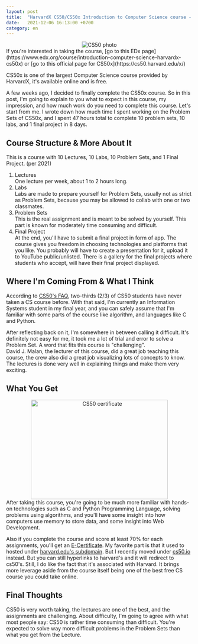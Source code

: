 ```yaml
---
layout: post
title:  "HarvardX CS50/CS50x Introduction to Computer Science course - What You Need To Know"
date:   2021-12-06 16:13:00 +0700
category: en
---
```

<center><img src="https://i.imgur.com/vhpyGlz.png" alt="CS50 photo"></center>
If you're interested in taking the course, [go to this EDx page](https://www.edx.org/course/introduction-computer-science-harvardx-cs50x) or [go to this official page for CS50x](https://cs50.harvard.edu/x/)

CS50x is one of the largest Computer Science course provided by HarvardX, it's available online and is free. 

A few weeks ago, I decided to finally complete the CS50x course. So in this post, I'm going to explain to you what to expect in this course, my impression, and how much work do you need to complete this course. Let's start from me.
I wrote down how much time I spent working on the Problem Sets of CS50x, and I spent 47 hours total to complete 10 problem sets, 10 labs, and 1 final project in 8 days.

## Course Structure & More About It
This is a course with 10 Lectures, 10 Labs, 10 Problem Sets, and 1 Final Project. (per 2021)
1. Lectures  
One lecture per week, about 1 to 2 hours long.
2. Labs  
Labs are made to prepare yourself for Problem Sets, usually not as strict as Problem Sets, because you may be allowed to collab with one or two classmates.
3. Problem Sets  
This is the real assignment and is meant to be solved by yourself. This part is known for moderately time consuming and difficult.
4. Final Project  
At the end, you'll have to submit a final project in form of app. The course gives you freedom in choosing technologies and platforms that you like. You probably will have to create a presentation for it, upload it to YouTube public/unlisted. There is a gallery for the final projects where students who accept, will have their final project displayed.

## Where I'm Coming From & What I Think
According to [CS50's FAQ](https://cs50.harvard.edu/college/2021/fall/faqs/), two-thirds (2/3) of CS50 students have never taken a CS course before. With that said, I'm currently an Information Systems student in my final year, and you can safely assume that I'm familiar with some parts of the course like algorithm, and languages like C and Python.

After reflecting back on it, I'm somewhere in between calling it difficult. It's definitely not easy for me, it took me a lot of trial and error to solve a Problem Set. A word that fits this course is "challenging".  
David J. Malan, the lecturer of this course, did a great job teaching this course, the crew also did a great job visualizing lots of concepts to know. The lectures is done very well in explaining things and make them very exciting.

## What You Get
<center><img src="https://i.imgur.com/ch01NLA.png" width="370" height="269" alt="CS50 certificate"></center>
After taking this course, you're going to be much more familiar with hands-on technologies such as C and Python Programming Language, solving problems using algorithms, and you'll have some insight into how computers use memory to store data, and some insight into Web Development.


Also if you complete the course and score at least 70% for each assignments, you'll get an [E-Certificate](https://cs50.harvard.edu/x/2021/certificate/). My favorite part is that it used to hosted under [harvard.edu's subdomain](harvard.edu). But I recently moved under [cs50.io](cs50.io) instead. But you can still hyperlinks to harvard's and it will redirect to cs50's. Still, I do like the fact that it's associated with Harvard. It brings more leverage aside from the course itself being one of the best free CS course you could take online.

## Final Thoughts
CS50 is very worth taking, the lectures are one of the best, and the assignments are challenging.
About difficulty, I'm going to agree with what most people say: CS50 is rather time consuming than difficult. You're expected to solve way more difficult problems in the Problem Sets than what you get from the Lecture.